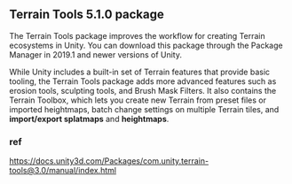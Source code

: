 ## Terrain Tools 5.1.0 package
The Terrain Tools package improves the workflow for creating Terrain ecosystems in Unity. You can download this package through the Package Manager in 2019.1 and newer versions of Unity. 

While Unity includes a built-in set of Terrain features that provide basic tooling, the Terrain Tools package adds more advanced features such as erosion tools, sculpting tools, and Brush Mask Filters. 
It also contains the Terrain Toolbox, which lets you create new Terrain from preset files or imported heightmaps, batch change settings on multiple Terrain tiles, and **import/export splatmaps** and **heightmaps**.





### ref
https://docs.unity3d.com/Packages/com.unity.terrain-tools@3.0/manual/index.html
